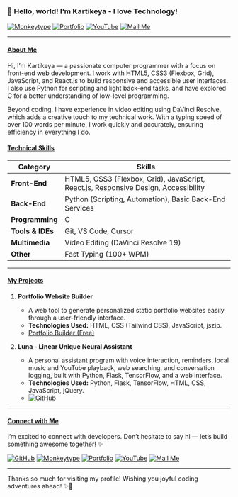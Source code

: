 ### 👋 Hello, world! I’m Kartikeya - I love Technology!

[![Monkeytype](https://img.shields.io/badge/-Monkeytype-%23FFBF00?style=for-the-badge&logo=monkeytype&logoColor=black)](https://monkeytype.com/profile/Karitkeya)
[![Portfolio](https://img.shields.io/badge/-Portfolio-%23000000?style=for-the-badge&logo=globe&logoColor=white)](http://kartikeyalab.github.io/kartikeya)
[![YouTube](https://img.shields.io/badge/-YouTube-%23FF0000?style=for-the-badge&logo=youtube&logoColor=white)](https://www.youtube.com/@clever-ways)
[![Mail Me](https://img.shields.io/badge/-Mail%20Me-%230078D4?style=for-the-badge&logo=gmail&logoColor=white)](mailto:kartikeya30062009@gmail.com)

---

#### <ins>About Me</ins>

Hi, I’m Kartikeya — a passionate computer programmer with a focus on front-end web development.
I work with HTML5, CSS3 (Flexbox, Grid), JavaScript, and React.js to build responsive and accessible user interfaces. I also use Python for scripting and light back-end tasks, and have explored C for a better understanding of low-level programming.

Beyond coding, I have experience in video editing using DaVinci Resolve, which adds a creative touch to my technical work. With a typing speed of over 100 words per minute, I work quickly and accurately, ensuring efficiency in everything I do.

#### <ins>Technical Skills</ins>

| Category         | Skills                                                                                     |
| ---------------- | ------------------------------------------------------------------------------------------ |
| **Front-End**    | HTML5, CSS3 (Flexbox, Grid), JavaScript, React.js, Responsive Design, Accessibility        |
| **Back-End**     | Python (Scripting, Automation), Basic Back-End Services                                    |
| **Programming**  | C                                                                                          |
| **Tools & IDEs** | Git, VS Code, Cursor                                                 |
| **Multimedia**   | Video Editing (DaVinci Resolve 19)                                                         |
| **Other**        | Fast Typing (100+ WPM)                                                                     |

---

#### <ins>My Projects</ins>

1.  **Portfolio Website Builder**

    - A web tool to generate personalized static portfolio websites easily through a user-friendly interface.
    - **Technologies Used:** HTML, CSS (Tailwind CSS), JavaScript, jszip.
    - [Portfolio Builder (Free)](https://kartikeyalab.github.io/PortfolioBuilder/)

2.  **Luna - Linear Unique Neural Assistant**
    - A personal assistant program with voice interaction, reminders, local music and YouTube playback, web searching, and conversation logging, built with Python, Flask, TensorFlow, and a web interface.
    - **Technologies Used:** Python, Flask, TensorFlow, HTML, CSS, JavaScript, jQuery.
    - [![GitHub](https://img.shields.io/badge/-GitHub-%23242929?style=for-the-badge&logo=github&logoColor=white)](https://github.com/KartikeyaLab/Luna)

---

#### <ins>Connect with Me</ins>

I’m excited to connect with developers. Don’t hesitate to say hi — let’s build something awesome together! ✨

[![GitHub](https://img.shields.io/badge/-GitHub-%23242929?style=for-the-badge&logo=github&logoColor=white)](https://github.com/KartikeyaLab)
[![Monkeytype](https://img.shields.io/badge/-Monkeytype-%23FFBF00?style=for-the-badge&logo=monkeytype&logoColor=black)](https://monkeytype.com/profile/Karitkeya)
[![Portfolio](https://img.shields.io/badge/-Portfolio-%23000000?style=for-the-badge&logo=globe&logoColor=white)](http://kartikeyalab.github.io/kartikeya)
[![YouTube](https://img.shields.io/badge/-YouTube-%23FF0000?style=for-the-badge&logo=youtube&logoColor=white)](https://www.youtube.com/@clever-ways)
[![Mail Me](https://img.shields.io/badge/-Mail%20Me-%230078D4?style=for-the-badge&logo=gmail&logoColor=white)](mailto:kartikeya30062009@gmail.com)

---

Thanks so much for visiting my profile! Wishing you joyful coding adventures ahead! ✨🚀

